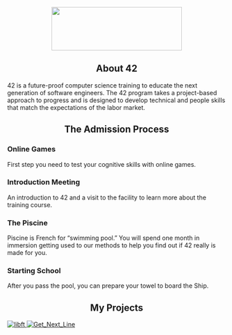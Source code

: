 <p align="center">
  <img width="300" height="100" src="https://miro.medium.com/max/1400/1*eliFAe2EAr55Oj_FuqB_yw.png">
</p>

<h2 align="center">About 42</h2>
<p> 42 is a future-proof computer science training to educate the next generation of software engineers. The 42 program takes a project-based approach to progress and is designed to develop technical and people skills that match the expectations of the labor market.</p>
<h2 align="center">The Admission Process</h2>
<h3>Online Games</h3>
<p1> First step you need to test your cognitive skills with online games.</p>
<h3>Introduction Meeting</h3>
<p1> An introduction to 42 and a visit to the facility to learn more about the training course.</p>
<h3>The Piscine</h3>
<p1> Piscine is French for “swimming pool.” You will spend one month in immersion getting used to our methods to help you find out if 42 really is made for you.</p>
<h3>Starting School</h3>
<p1> After you pass the pool, you can prepare your towel to board the Ship.</p>
<h2 align="center">My Projects</h2>
<a href ="https://github.com/thaliaasmc/42-school/tree/main/Libft"><img src="https://game.42sp.org.br/static/assets/achievements/libftm.png" alt="libft"/>
<a href ="https://github.com/thaliaasmc/42-school/tree/main/Get_next_line"><img src="https://game.42sp.org.br/static/assets/achievements/get_next_linem.png" alt="Get_Next_Line"/>
</a>
